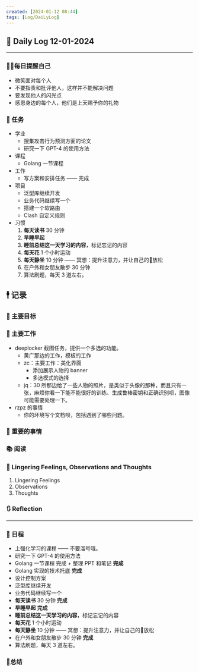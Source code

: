 ```yaml
---
created: [2024-01-12 08:44]
tags: [Log/DaiLyLog]
---
```


## 📅 Daily Log 12-01-2024

---

### 💁‍♂️每日提醒自己

- 微笑面对每个人
- 不要指责和批评他人，这样并不能解决问题
- 要发现他人的闪光点
- 感恩身边的每个人，他们是上天赐予你的礼物

### 🔷 任务

- 学业
	- 搜集攻击行为预测方面的论文
	- 研究一下 GPT-4 的使用方法
- 课程
	- Golang 一节课程
- 工作
	- 写方案和安排任务 —— 完成
- 项目
	- 泛型库继续开发
	- 业务代码继续写一个
	- 搭建一个软路由
	- Clash 自定义规则
- 习惯
	1. **每天读书** 30 分钟
	2. **早睡早起**
	3. **睡前总结这一天学习的内容**，标记忘记的内容
	4. **每天花** 1 个小时运动
	5. **每天静坐** 10 分钟 —— 冥想：提升注意力，并让自己的🧠放松
	6. 在户外和女朋友散步 30 分钟
	7. 算法刷题，每天 3 道左右。

## 🕴 记录

### 🎯 主要目标

### 🚀 主要工作

- deeplocker 截图任务，提供一个多选的功能。
	- 黄广那边的工作，模板的工作
	- zc：主要工作：美化界面
		- 添加展示人物的 banner
		- 多选模式的选择
	- jq：30 所那边给了一些人物的照片，是类似于头像的那种，而且只有一张，麻烦你看一下能不能很好的训练、生成鲁棒密钥和正确识别呗，图像可能需要处理一下。
- rzpz 的事情
	- 你的环境写个文档呗，包括遇到了哪些问题。

### 📕 重要的事情

### 📚 阅读

### 💬 Lingering Feelings, Observations and Thoughts

1. Lingering Feelings
2. Observations
3. Thoughts

### 🔃 Reflection

---

### 📅 日程

- 上强化学习的课程 —— 不要溜号哦。
- 研究一下 GPT-4 的使用方法
- Golang 一节课程 完成 + 整理 PPT 和笔记 **完成**
- Golang 实现的技术托底 **完成**
- 设计控制方案
- 泛型库继续开发
- 业务代码继续写一个
- **每天读书** 30 分钟 **完成**
- **早睡早起** **完成**
- **睡前总结这一天学习的内容**，标记忘记的内容
- **每天花** 1 个小时运动
- **每天静坐** 10 分钟 —— 冥想：提升注意力，并让自己的🧠放松
- 在户外和女朋友散步 30 分钟 **完成**
- 算法刷题，每天 3 道左右。

### 📒总结
